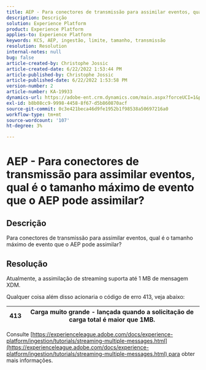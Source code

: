 ```yaml
---
title: AEP - Para conectores de transmissão para assimilar eventos, qual é o tamanho máximo de evento que o AEP pode assimilar?
description: Descrição
solution: Experience Platform
product: Experience Platform
applies-to: Experience Platform
keywords: KCS, AEP, ingestão, limite, tamanho, transmissão
resolution: Resolution
internal-notes: null
bug: false
article-created-by: Christophe Jossic
article-created-date: 6/22/2022 1:53:44 PM
article-published-by: Christophe Jossic
article-published-date: 6/22/2022 1:53:58 PM
version-number: 2
article-number: KA-19933
dynamics-url: https://adobe-ent.crm.dynamics.com/main.aspx?forceUCI=1&pagetype=entityrecord&etn=knowledgearticle&id=16f23eb7-32f2-ec11-bb3d-6045bd0158c7
exl-id: b8b08cc9-9998-4458-8f67-d5b860870acf
source-git-commit: 0c3e421beca46d9fe1952b1f98538a50697216a0
workflow-type: tm+mt
source-wordcount: '107'
ht-degree: 3%

---
```


# AEP - Para conectores de transmissão para assimilar eventos, qual é o tamanho máximo de evento que o AEP pode assimilar?

## Descrição

Para conectores de transmissão para assimilar eventos, qual é o tamanho máximo de evento que o AEP pode assimilar?

## Resolução


Atualmente, a assimilação de streaming suporta até 1 MB de mensagem XDM.

Qualquer coisa além disso acionaria o código de erro 413, veja abaixo:




| 413 | Carga muito grande - lançada quando a solicitação de carga total é maior que 1MB. |
| --- | --- |




Consulte [https://experienceleague.adobe.com/docs/experience-platform/ingestion/tutorials/streaming-multiple-messages.html](https://experienceleague.adobe.com/docs/experience-platform/ingestion/tutorials/streaming-multiple-messages.html) para obter mais informações.
